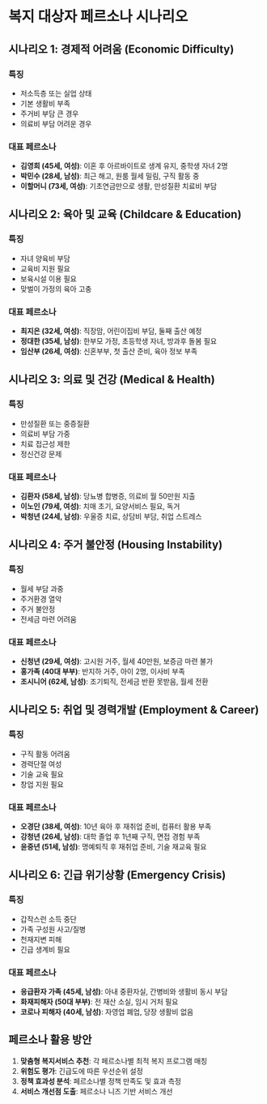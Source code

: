 # 복지 대상자 페르소나 시나리오

## 시나리오 1: 경제적 어려움 (Economic Difficulty)
### 특징
- 저소득층 또는 실업 상태
- 기본 생활비 부족
- 주거비 부담 큰 경우
- 의료비 부담 어려운 경우

### 대표 페르소나
- **김영희 (45세, 여성)**: 이혼 후 아르바이트로 생계 유지, 중학생 자녀 2명
- **박민수 (28세, 남성)**: 최근 해고, 원룸 월세 밀림, 구직 활동 중
- **이할머니 (73세, 여성)**: 기초연금만으로 생활, 만성질환 치료비 부담

## 시나리오 2: 육아 및 교육 (Childcare & Education)
### 특징
- 자녀 양육비 부담
- 교육비 지원 필요
- 보육시설 이용 필요
- 맞벌이 가정의 육아 고충

### 대표 페르소나
- **최지은 (32세, 여성)**: 직장맘, 어린이집비 부담, 둘째 출산 예정
- **정대한 (35세, 남성)**: 한부모 가정, 초등학생 자녀, 방과후 돌봄 필요
- **임산부 (26세, 여성)**: 신혼부부, 첫 출산 준비, 육아 정보 부족

## 시나리오 3: 의료 및 건강 (Medical & Health)
### 특징
- 만성질환 또는 중증질환
- 의료비 부담 가중
- 치료 접근성 제한
- 정신건강 문제

### 대표 페르소나
- **김환자 (58세, 남성)**: 당뇨병 합병증, 의료비 월 50만원 지출
- **이노인 (79세, 여성)**: 치매 초기, 요양서비스 필요, 독거
- **박청년 (24세, 남성)**: 우울증 치료, 상담비 부담, 취업 스트레스

## 시나리오 4: 주거 불안정 (Housing Instability)
### 특징
- 월세 부담 과중
- 주거환경 열악
- 주거 불안정
- 전세금 마련 어려움

### 대표 페르소나
- **신청년 (29세, 여성)**: 고시원 거주, 월세 40만원, 보증금 마련 불가
- **홍가족 (40대 부부)**: 반지하 거주, 아이 2명, 이사비 부족
- **조시니어 (62세, 남성)**: 조기퇴직, 전세금 반환 못받음, 월세 전환

## 시나리오 5: 취업 및 경력개발 (Employment & Career)
### 특징
- 구직 활동 어려움
- 경력단절 여성
- 기술 교육 필요
- 창업 지원 필요

### 대표 페르소나
- **오경단 (38세, 여성)**: 10년 육아 후 재취업 준비, 컴퓨터 활용 부족
- **강청년 (26세, 남성)**: 대학 졸업 후 1년째 구직, 면접 경험 부족
- **윤중년 (51세, 남성)**: 명예퇴직 후 재취업 준비, 기술 재교육 필요

## 시나리오 6: 긴급 위기상황 (Emergency Crisis)
### 특징
- 갑작스런 소득 중단
- 가족 구성원 사고/질병
- 천재지변 피해
- 긴급 생계비 필요

### 대표 페르소나
- **응급환자 가족 (45세, 남성)**: 아내 중환자실, 간병비와 생활비 동시 부담
- **화재피해자 (50대 부부)**: 전 재산 소실, 임시 거처 필요
- **코로나 피해자 (40세, 남성)**: 자영업 폐업, 당장 생활비 없음

## 페르소나 활용 방안
1. **맞춤형 복지서비스 추천**: 각 페르소나별 최적 복지 프로그램 매칭
2. **위험도 평가**: 긴급도에 따른 우선순위 설정
3. **정책 효과성 분석**: 페르소나별 정책 만족도 및 효과 측정
4. **서비스 개선점 도출**: 페르소나 니즈 기반 서비스 개선